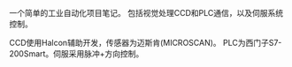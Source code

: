 一个简单的工业自动化项目笔记。
包括视觉处理CCD和PLC通信，以及伺服系统控制。

CCD使用Halcon辅助开发，传感器为迈斯肯(MICROSCAN)。
PLC为西门子S7-200Smart。伺服采用脉冲+方向控制。